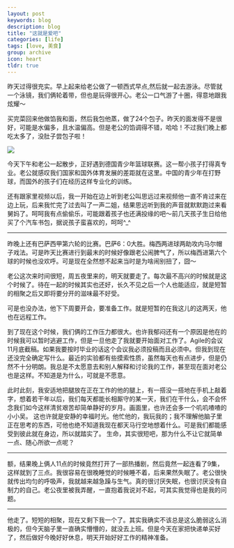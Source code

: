 ```yaml
---
layout: post
keywords: blog
description: blog
title: "这就是爱吧"
categories: [life]
tags: [love, 美食]
group: archive
icon: heart
tldr: true
---
```


昨天过得很充实。早上起来给老公做了一顿西式早点,然后就一起去游泳。尽管就一个泳镜，我们俩轮着带，但也是玩得很开心。老公一口气游了十圈，得意地跟我炫耀～ 

买完菜回来他做馅我和面，然后我包他蒸，做了24个包子。昨天的面发得不是很好，可能是水偏多，且水温偏高。但是老公的馅调得不错，哈哈！不过我们晚上都吃太多了，没肚子尝包子啦！ 


<img src="../../../../image/post/140928-baozi.JPG" />

今天下午和老公一起散步，正好遇到德国青少年篮球联赛。这一帮小孩子打得真专业。老公就感叹我们国家和国外体育发展的差距就在这里。中国的青少年在打野球，而国外的孩子们在经历这样专业化的训练。


还有跟家里视频以后，我一开始在边上听到老公叫思远过来视频他一直不肯过来在边上玩，后来我忙完了过去叫了一声二姐，结果思远听到我的声音就默默跑过来看舅妈了。呵呵我有点偷偷乐，可能跟着孩子也还满投缘的吧～前几天孩子生日给他买了个汽车书包，据说孩子蛮喜欢的，呵呵^_^

---

昨晚上还有巴萨西甲第六轮的比赛。巴萨6：0大胜。梅西两进球两助攻内马尔帽子戏法。可是昨天比赛进行到最末的时候好像跟老公闹脾气了，所以梅西进第六个球的时候也没欢呼。可是现在全然想不起来当时是为啥闹别扭了，囧～


老公这次来时间很短，周五夜里来的，明天就要走了。每次最不高兴的时候就是这个时候了。待在一起的时候其实也还好，长久不见之后一个人也能适应，就是短暂的相聚之后又即将要分开的滋味最不好受。 

可是也没办法，他下下周要开会，要准备工作。就是短暂的在我这儿的这两天，他也在远程工作。 

到了现在这个时候，我们俩的工作压力都很大。也许我郁闷还有一个原因是他在的时候我可以暂时逃避工作，但是一旦他走了我就要开始面对工作了。Agile的会议11月底截稿。如果我要按时毕业的话这个会议我必须投稿而且必须中。但我到现在还没完全确定写什么。最近的实验都有些摸索性质，虽然每天也有点进步，但是仍然不十分明朗。我总是不太愿意去和别人解释和讨论我的工作，甚至现在面对老公也是这样。不知道是为什么，可就是不愿意。 

此时此刻，我安适地把腿放在正在工作的他的腿上，有一搭没一搭地在手机上敲着字，想着若干年以后，我们每天都能长相厮守的某一天，我们在干什么，会不会怀念我们如今这样清贫艰苦却简单静好的岁月。画面里，也许还会多一个叽叽喳喳的小小吴。 这也许就是安静的幸福时光。他忙他的，我玩我的；我不理解他脑子里正在思考的东西，可他也绝不知道我现在都天马行空地想着什么。可是我们都能感受到彼此就在身边，所以就踏实了。 生命，其实很短吧，那为什么不让它就简单一点、随心所欲一点呢？

---

额，结果晚上俩人11点的时候竟然打开了一部热播剧，然后竟然一起连看了9集，这样就到了三点。我很容易在很晚睡觉的时候睡不着，后来果然失眠了。老公很快就传出均匀的呼吸声，我就越来越急躁与生气。真的很讨厌失眠，也很讨厌没有自制力的自己。老公夜里被我弄醒，一直抱着我说对不起，可其实我觉得也是我的问题。


---

他走了。短短的相聚，现在又剩下我一个了。其实我确实不该总是这么脆弱这么消极的，但今天脑子里一直确实懵懵的，就没去上班。但是今天在家把快递单买好了，然后做好今晚好好休息，明天开始好好工作的精神准备。

